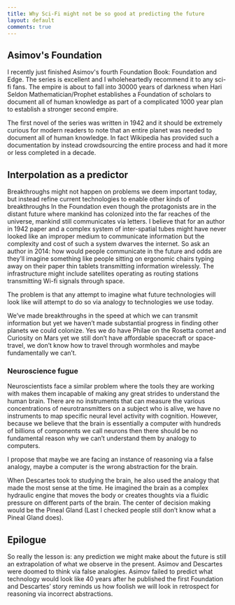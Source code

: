 ```yaml
---
title: Why Sci-Fi might not be so good at predicting the future
layout: default
comments: true
---
```

## Asimov's Foundation

I recently just finished Asimov's fourth Foundation Book: Foundation and Edge. The series is excellent and I wholeheartedly recommend it to any sci-fi fans. The empire is about to fall into 30000 years of darkness when Hari Seldon Mathematician/Prophet establishes a Foundation of scholars to document all of human knowledge as part of a complicated 1000 year plan to establish a stronger second empire.

The first novel of the series was written in 1942 and it should be extremely curious for modern readers to note that an entire planet was needed to document all of human knowledge. In fact Wikipedia has provided such a documentation by instead crowdsourcing the entire process and had it more or less completed in a decade.


## Interpolation as a predictor

Breakthroughs might not happen on problems we deem important today, but instead refine current technologies to enable other kinds of breakthroughs
In the Foundation even though the protagonists are in the distant future where mankind has colonized into the far reaches of the universe, mankind still communicates via letters. I believe that for an author in 1942 paper and a complex system of inter-spatial tubes might have never looked like an improper medium to communicate information but the complexity and cost of such a system dwarves the internet. So ask an author in 2014: how would people communicate in the future and odds are they’ll imagine something like people sitting on ergonomic chairs typing away on their paper thin tablets transmitting information wirelessly. The infrastructure might include satellites operating as routing stations transmitting Wi-fi signals through space.

The problem is that any attempt to imagine what future technologies will look like will attempt to do so via analogy to technologies we use today.


We’ve made breakthroughs in the speed at which we can transmit information but yet we haven’t made substantial progress in finding other planets we could colonize. Yes we do have Philae on the Rosetta comet and Curiosity on Mars yet we still don’t have affordable spacecraft or space-travel, we don’t know how to travel through wormholes and maybe fundamentally we can’t.

### Neuroscience fugue

Neuroscientists face a similar problem where the tools they are working with makes them incapable of making any great strides to understand the human brain. There are no instruments that can measure the various concentrations of neurotransmitters on a subject who is alive, we have no instruments to map specific neural level activity with cognition. However, because we believe that the brain is essentially a computer with hundreds of billions of components we call neurons then there should be no fundamental reason why we can’t understand them by analogy to computers.

I propose that maybe we are facing an instance of reasoning via a false analogy, maybe a computer is the wrong abstraction for the brain.

When Descartes took to studying the brain, he also used the analogy that made the most sense at the time. He imagined the brain as a complex hydraulic engine that moves the body or creates thoughts via a fluidic pressure on different parts of the brain. The center of decision making would be the Pineal Gland (Last I checked people still don’t know what a Pineal Gland does).

## Epilogue

So really the lesson is: any prediction we might make about the future is still an extrapolation of what we observe in the present. Asimov and Descartes were doomed to think via false analogies. Asimov failed to predict what technology would look like 40 years after he published the first Foundation and Descartes’ story reminds us how foolish we will look in retrospect for reasoning via incorrect abstractions.